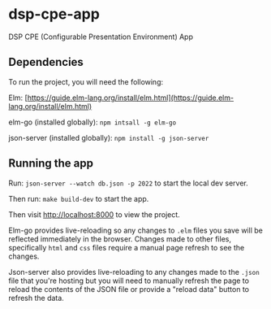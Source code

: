 # dsp-cpe-app
DSP CPE (Configurable Presentation Environment) App

## Dependencies
To run the project, you will need the following:

Elm: [https://guide.elm-lang.org/install/elm.html](https://guide.elm-lang.org/install/elm.html)

elm-go (installed globally): `npm intsall -g elm-go`

json-server (installed globally): `npm install -g json-server`

## Running the app

Run: `json-server --watch db.json -p 2022` to start the local dev server. 

Then run: `make build-dev` to start the app.

Then visit [http://localhost:8000](http://localhost:8000) to view the project.

Elm-go provides live-reloading so any changes to `.elm` files you save will be reflected immediately in the browser. Changes made to other files, specifically `html` and `css` files require a manual page refresh to see the changes.

Json-server also provides live-reloading to any changes made to the `.json` file that you're hosting but you will need to manually refresh the page to reload the contents of the JSON file or provide a "reload data" button to refresh the data.
